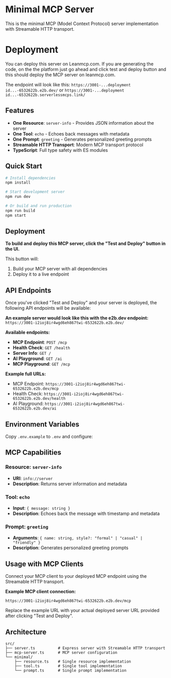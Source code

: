 # Minimal MCP Server

This is the minimal MCP (Model Context Protocol) server implementation with Streamable HTTP transport.

# Deployment

You can deploy this server on Leanmcp.com.
If you are generating the code, on the the platform just go ahead and click test and deploy button and this should deploy the MCP server on leanmcp.com.

The endpoint will look like this:
`https://3001-...deployment id...-6532622b.e2b.dev/`
or 
`https://3001-...deployment id...-6532622b.serverlessmcps.link/`


## Features

- **One Resource**: `server-info` - Provides JSON information about the server
- **One Tool**: `echo` - Echoes back messages with metadata
- **One Prompt**: `greeting` - Generates personalized greeting prompts
- **Streamable HTTP Transport**: Modern MCP transport protocol
- **TypeScript**: Full type safety with ES modules

## Quick Start

```bash
# Install dependencies
npm install

# Start development server
npm run dev

# Or build and run production
npm run build
npm start
```

## Deployment

**To build and deploy this MCP server, click the "Test and Deploy" button in the UI.**

This button will:
1. Build your MCP server with all dependencies
2. Deploy it to a live endpoint

## API Endpoints

Once you've clicked "Test and Deploy" and your server is deployed, the following API endpoints will be available:

**An example server would look like this with the e2b.dev endpoint:**
`https://3001-i2ioj8ir4wgd6eh867twi-6532622b.e2b.dev/`

**Available endpoints:**
- **MCP Endpoint**: `POST /mcp`
- **Health Check**: `GET /health`
- **Server Info**: `GET /`
- **AI Playground**: `GET /ai`
- **MCP Playground**: `GET /mcp`

**Example full URLs:**
- MCP Endpoint: `https://3001-i2ioj8ir4wgd6eh867twi-6532622b.e2b.dev/mcp`
- Health Check: `https://3001-i2ioj8ir4wgd6eh867twi-6532622b.e2b.dev/health`
- AI Playground: `https://3001-i2ioj8ir4wgd6eh867twi-6532622b.e2b.dev/ai`


## Environment Variables

Copy `.env.example` to `.env` and configure:


## MCP Capabilities

### Resource: `server-info`
- **URI**: `info://server`
- **Description**: Returns server information and metadata

### Tool: `echo`
- **Input**: `{ message: string }`
- **Description**: Echoes back the message with timestamp and metadata

### Prompt: `greeting`
- **Arguments**: `{ name: string, style?: "formal" | "casual" | "friendly" }`
- **Description**: Generates personalized greeting prompts

## Usage with MCP Clients

Connect your MCP client to your deployed MCP endpoint using the Streamable HTTP transport.

**Example MCP client connection:**
```
https://3001-i2ioj8ir4wgd6eh867twi-6532622b.e2b.dev/mcp
```

Replace the example URL with your actual deployed server URL provided after clicking "Test and Deploy".

## Architecture

```
src/
├── server.ts          # Express server with Streamable HTTP transport
├── mcp-server.ts      # MCP server configuration
└── minimal/
    ├── resource.ts    # Single resource implementation
    ├── tool.ts        # Single tool implementation
    └── prompt.ts      # Single prompt implementation
